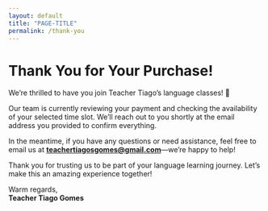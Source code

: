 ```yaml
---
layout: default
title: "PAGE-TITLE"
permalink: /thank-you
---
```

# Thank You for Your Purchase!  

We’re thrilled to have you join Teacher Tiago’s language classes! 🎉  

Our team is currently reviewing your payment and checking the availability of your selected time slot. We’ll reach out to you shortly at the email address you provided to confirm everything.  

In the meantime, if you have any questions or need assistance, feel free to email us at **[teachertiagosgomes@gmail.com](mailto:teachertiagosgomes@gmail.com)**—we’re happy to help!  

Thank you for trusting us to be part of your language learning journey. Let’s make this an amazing experience together!  

Warm regards,  
**Teacher Tiago Gomes**  
